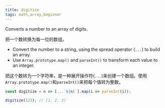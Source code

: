 ```yaml
---
title: digitize
tags: math,array,beginner
---
```


Converts a number to an array of digits.

把一个数转换为每一位的数组。

- Convert the number to a string, using the spread operator (`...`) to build an array.
- Use `Array.prototype.map()` and `parseInt()` to transform each value to an integer.

把这个数转为一个字符串，是一种展开操作符(`...`)来创建一个数组。使用`Array.prototype.map()`和`parseInt()`来把每个值转为整数。

```js
const digitize = n => [...`${n}`].map(i => parseInt(i));
```

```js
digitize(123); // [1, 2, 3]
```